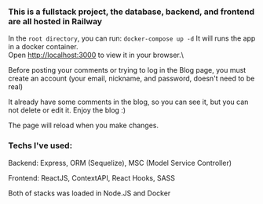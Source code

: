 ### This is a fullstack project, the database, backend, and frontend are all hosted in Railway

In the `root directory`, you can run: `docker-compose up -d`
It will runs the app in a docker container.\
Open [http://localhost:3000](http://localhost:3000) to view it in your browser.\

Before posting your comments or trying to log in the Blog page, you must create an account (your email, nickname, and password, doesn't need to be real)

It already have some comments in the blog, so you can see it, but you can not delete or edit it. Enjoy the blog :)

The page will reload when you make changes.

### Techs I've used: 
  <p>Backend: Express, ORM (Sequelize), MSC (Model Service Controller) </P>
  <p>Frontend: ReactJS, ContextAPI, React Hooks, SASS</p>
  <p>Both of stacks was loaded in Node.JS and Docker</p>
